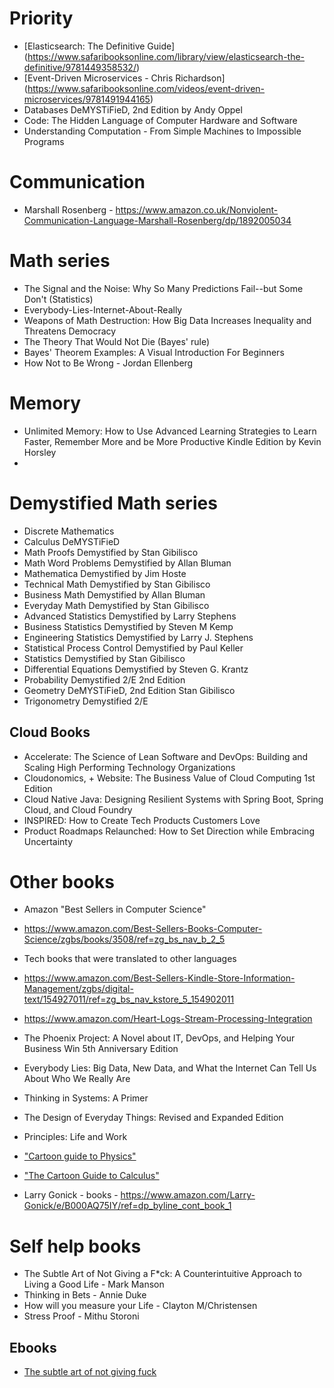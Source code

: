 # Priority
* [Elasticsearch: The Definitive Guide] (https://www.safaribooksonline.com/library/view/elasticsearch-the-definitive/9781449358532/)
* [Event-Driven Microservices - Chris Richardson] (https://www.safaribooksonline.com/videos/event-driven-microservices/9781491944165)
* Databases DeMYSTiFieD, 2nd Edition by Andy Oppel
* Code: The Hidden Language of Computer Hardware and Software
* Understanding Computation - From Simple Machines to Impossible Programs

# Communication
* Marshall Rosenberg - https://www.amazon.co.uk/Nonviolent-Communication-Language-Marshall-Rosenberg/dp/1892005034

# Math series
* The Signal and the Noise: Why So Many Predictions Fail--but Some Don't (Statistics)
* Everybody-Lies-Internet-About-Really
* Weapons of Math Destruction: How Big Data Increases Inequality and Threatens Democracy
* The Theory That Would Not Die (Bayes' rule)
* Bayes' Theorem Examples: A Visual Introduction For Beginners
* How Not to Be Wrong - Jordan Ellenberg

# Memory
* Unlimited Memory: How to Use Advanced Learning Strategies to Learn Faster, Remember More and be More Productive Kindle Edition by Kevin Horsley
* 

# Demystified Math series
* Discrete Mathematics 
* Calculus DeMYSTiFieD
* Math Proofs Demystified by Stan Gibilisco	
* Math Word Problems Demystified by Allan Bluman	
* Mathematica Demystified by Jim Hoste
* Technical Math Demystified by Stan Gibilisco
* Business Math Demystified by Allan Bluman
* Everyday Math Demystified by Stan Gibilisco
* Advanced Statistics Demystified by Larry Stephens
* Business Statistics Demystified by Steven M Kemp
* Engineering Statistics Demystified by Larry J. Stephens
* Statistical Process Control Demystified by Paul Keller	
* Statistics Demystified by Stan Gibilisco
* Differential Equations Demystified by Steven G. Krantz
* Probability Demystified 2/E 2nd Edition
* Geometry DeMYSTiFieD, 2nd Edition Stan Gibilisco
* Trigonometry Demystified 2/E 

## Cloud Books
* Accelerate: The Science of Lean Software and DevOps: Building and Scaling High Performing Technology Organizations
* Cloudonomics, + Website: The Business Value of Cloud Computing 1st Edition
* Cloud Native Java: Designing Resilient Systems with Spring Boot, Spring Cloud, and Cloud Foundry
* INSPIRED: How to Create Tech Products Customers Love
* Product Roadmaps Relaunched: How to Set Direction while Embracing Uncertainty
 

# Other books
* Amazon "Best Sellers in Computer Science"
* https://www.amazon.com/Best-Sellers-Books-Computer-Science/zgbs/books/3508/ref=zg_bs_nav_b_2_5
* Tech books that were translated to other languages
* https://www.amazon.com/Best-Sellers-Kindle-Store-Information-Management/zgbs/digital-text/154927011/ref=zg_bs_nav_kstore_5_154902011
* https://www.amazon.com/Heart-Logs-Stream-Processing-Integration
* The Phoenix Project: A Novel about IT, DevOps, and Helping Your Business Win 5th Anniversary Edition
* Everybody Lies: Big Data, New Data, and What the Internet Can Tell Us About Who We Really Are
* Thinking in Systems: A Primer 
* The Design of Everyday Things: Revised and Expanded Edition 
* Principles: Life and Work 

* ["Cartoon guide to Physics"](https://www.amazon.com/Cartoon-Guide-Physics/dp/0062731009)
* ["The Cartoon Guide to Calculus"](https://www.amazon.com/Cartoon-Guide-Calculus/dp/0061689092/ref=sr_1_5?s=books&ie=UTF8&qid=1537065864&sr=1-5&keywords=cartoon+guide+to+statistics&dpID=51gQZ9XpaYL&preST=_SX218_BO1,204,203,200_QL40_&dpSrc=srch)
* Larry Gonick - books - https://www.amazon.com/Larry-Gonick/e/B000AQ75IY/ref=dp_byline_cont_book_1

# Self help books
* The Subtle Art of Not Giving a F*ck: A Counterintuitive Approach to Living a Good Life - Mark Manson
* Thinking in Bets - Annie Duke  
* How will you measure your Life - Clayton M/Christensen
* Stress Proof - Mithu Storoni

## Ebooks
* [The subtle art of not giving fuck](https://issuu.com/magiimaa/docs/_mark_hanson__the_subtle_art_of_not)